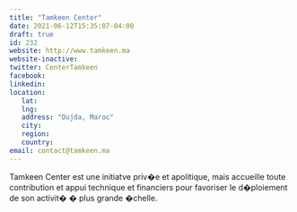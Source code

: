 ```yaml
---
title: "Tamkeen Center"
date: 2021-06-12T15:35:07-04:00
draft: true
id: 232
website: http://www.tamkeen.ma
website-inactive: 
twitter: CenterTamkeen
facebook: 
linkedin: 
location: 
   lat: 
   lng: 
   address: "Oujda, Maroc"
   city: 
   region: 
   country: 
email: contact@tamkeen.ma
---
```

Tamkeen Center est une initiatve priv�e et apolitique, mais accueille toute contribution et appui technique et financiers pour favoriser le d�ploiement de son activit� � plus grande �chelle.&nbsp;
